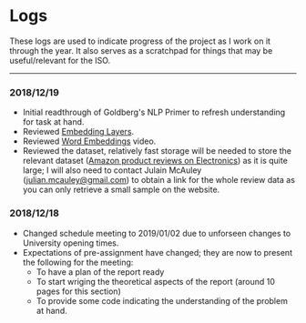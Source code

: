 # Logs

These logs are used to indicate progress of the project as I work on it through the year. It also serves as a scratchpad for things that may be useful/relevant for the ISO.

----

### 2018/12/19

- Initial readthrough of Goldberg's NLP Primer to refresh understanding for task at hand.
- Reviewed [Embedding Layers](https://towardsdatascience.com/deep-learning-4-embedding-layers-f9a02d55ac12).
- Reviewed [Word Embeddings](https://www.youtube.com/watch?v=5PL0TmQhItY) video.
- Reviewed the dataset, relatively fast storage will be needed to store the relevant dataset ([Amazon product reviews on Electronics](http://jmcauley.ucsd.edu/data/amazon/)) as it is quite large; I will also need to contact Julain McAuley (julian.mcauley@gmail.com) to obtain a link for the whole review data as you can only retrieve a small sample on the website.

### 2018/12/18

- Changed schedule meeting to 2019/01/02 due to unforseen changes to University opening times.
- Expectations of pre-assignment have changed; they are now to present the following for the meeting:
    - To have a plan of the report ready
    - To start wriging the theoretical aspects of the report (around 10 pages for this section)
    - To provide some code indicating the understanding of the problem at hand.